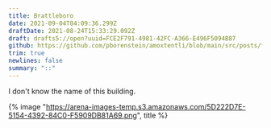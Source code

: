 ```yaml
---
title: Brattleboro
date: 2021-09-04T04:09:36.299Z
draftDate: 2021-08-24T15:33:29.092Z
draft: drafts5://open?uuid=FCE2F791-4981-42FC-A366-E496F5094B87
github: https://github.com/pborenstein/amoxtentli/blob/main/src/posts/fce2f791-4981-42fc-a366-e496f5094b87.md
trim: true
newlines: false
summary: "::"
---
```



I don't know the name of this building.

{% image "https://arena-images-temp.s3.amazonaws.com/5D222D7E-5154-4392-84C0-F5909DB81A69.png", title %}
